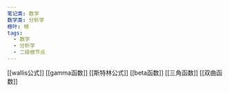 ```yaml
---
笔记类: 数学
数学类: 分析学
根叶: 根
tags:
  - 数学
  - 分析学
  - 二级根节点
---
```




[[wallis公式]]
[[gamma函数]]
[[斯特林公式]]
[[beta函数]]
[[三角函数]]
[[双曲函数]]